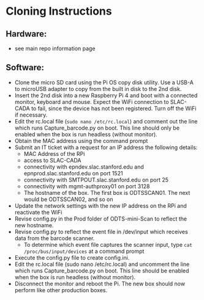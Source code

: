 # Cloning Instructions

## Hardware:  
* see main repo information page
## Software:

* Clone the micro SD card using the Pi OS copy disk utility.  Use a USB-A to microUSB adapter to copy from the built in disk to the 2nd disk.
* Insert the 2nd disk into a new Raspberry Pi 4 and boot with a connected monitor, keyboard and mouse.  Expect the WiFi connection to SLAC-CADA to fail, since the device has not been registered.  Turn off the WiFi if necessary.
* Edit the rc.local file (`sudo nano /etc/rc.local`) and comment out the line which runs Capture_barcode.py on boot.  This line should only be enabled when the box is run headless (without monitor).
* Obtain the MAC address using the command prompt
* Submit an IT ticket with a request for an IP address the following details:
  * MAC Address of the RPi
  * access to SLAC-CADA
  * connectivity with epndev.slac.stanford.edu and epnprod.slac.stanford.edu on port 1521
  * connectivity with SMTPOUT.slac.stanford.edu on port 25
  * connectivity with mgmt-authproxy01 on port 3128
  * The hostname of the box.  The first box is ODTSSCAN01.  The next would be ODTSSCAN02, and so on
* Update the network settings with the new IP address on the RPi and reactivate the WiFi
* Revise config.py in the Prod folder of ODTS-mini-Scan to reflect the new hostname.
* Revise config.py to reflect the event file in /dev/input which receives data from the barcode scanner.
  * To determine which event file captures the scanner input, type `cat /proc/bus/input/devices` at a command prompt
* Execute the config.py file to create config.ini.
* Edit the rc.local file (sudo nano /etc/rc.local) and uncomment the line which runs Capture_barcode.py on boot.  This line should be enabled when the box is run headless (without monitor).
* Disconnect the monitor and reboot the Pi.  The new box should now perform like other production boxes.
  
 
